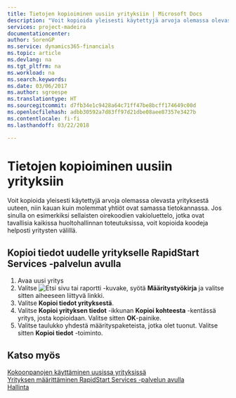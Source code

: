 ```yaml
---
title: Tietojen kopioiminen uusiin yrityksiin | Microsoft Docs
description: "Voit kopioida yleisesti käytettyjä arvoja olemassa olevasta yrityksestä uuteen, niin kauan kuin molemmat yhtiöt ovat samassa tietokannassa. Jos sinulla on esimerkiksi sellaisten oirekoodien vakioluettelo, jotka ovat tavallisia kaikissa huoltohallinnan toteutuksissa, voit kopioida koodeja helposti yritysten välillä."
services: project-madeira
documentationcenter: 
author: SorenGP
ms.service: dynamics365-financials
ms.topic: article
ms.devlang: na
ms.tgt_pltfrm: na
ms.workload: na
ms.search.keywords: 
ms.date: 03/06/2017
ms.author: sgroespe
ms.translationtype: HT
ms.sourcegitcommit: d7fb34e1c9428a64c71ff47be8bcff174649c00d
ms.openlocfilehash: adbb30592a7d83ff97d21dbe08aee87357e3427b
ms.contentlocale: fi-fi
ms.lasthandoff: 03/22/2018

---
```

# <a name="copy-data-to-new-companies"></a>Tietojen kopioiminen uusiin yrityksiin
Voit kopioida yleisesti käytettyjä arvoja olemassa olevasta yrityksestä uuteen, niin kauan kuin molemmat yhtiöt ovat samassa tietokannassa. Jos sinulla on esimerkiksi sellaisten oirekoodien vakioluettelo, jotka ovat tavallisia kaikissa huoltohallinnan toteutuksissa, voit kopioida koodeja helposti yritysten välillä.  

## <a name="to-copy-data-to-a-new-company-using-rapidstart-services"></a>Kopioi tiedot uudelle yritykselle RapidStart Services -palvelun avulla  
1. Avaa uusi yritys  
2. Valitse ![Etsi sivu tai raportti](media/ui-search/search_small.png "Etsi sivu tai raportti -kuvake") -kuvake, syötä **Määritystyökirja** ja valitse sitten aiheeseen liittyvä linkki.  
3. Valitse **Kopioi tiedot yrityksestä**.  
4. Valitse **Kopioi yrityksen tiedot** -ikkunan **Kopioi kohteesta** -kentässä yritys, josta kopioidaan. Valitse sitten **OK**-painike.  
5. Valitse taulukko yhdestä määrityspaketeista, jotka olet tuonut. Valitse sitten **Kopioi tiedot** -toiminto.

## <a name="see-also"></a>Katso myös
[Kokoonpanojen käyttäminen uusissa yrityksissä](admin-apply-configuration-to-new-companies.md)  
[Yrityksen määrittäminen RapidStart Services -palvelun avulla](admin-set-up-a-company-with-rapidstart.md)  
[Hallinta](admin-setup-and-administration.md)

